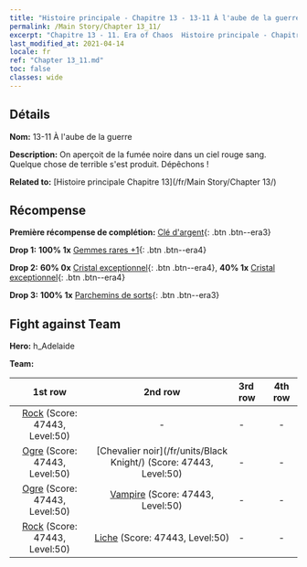 ```yaml
---
title: "Histoire principale - Chapitre 13 - 13-11 À l'aube de la guerre"
permalink: /Main Story/Chapter 13_11/
excerpt: "Chapitre 13 - 11. Era of Chaos  Histoire principale - Chapitre 13_11. 13-11 À l'aube de la guerre"
last_modified_at: 2021-04-14
locale: fr
ref: "Chapter 13_11.md"
toc: false
classes: wide
---
```


## Détails

 **Nom:** 13-11 À l'aube de la guerre

 **Description:** On aperçoit de la fumée noire dans un ciel rouge sang. Quelque chose de terrible s'est produit. Dépêchons !

 **Related to:** [Histoire principale Chapitre 13](/fr/Main Story/Chapter 13/)

## Récompense

 **Première récompense de complétion:** [Clé d'argent](/fr/Items/con_693/){: .btn .btn--era3}

 **Drop 1:** **100% 1x** [Gemmes rares +1](/fr/Items/mat_44/){: .btn .btn--era4}

 **Drop 2:** **60% 0x** [Cristal exceptionnel](/fr/Items/mat_38/){: .btn .btn--era4}, **40% 1x** [Cristal exceptionnel](/fr/Items/mat_38/){: .btn .btn--era4}

 **Drop 3:** **100% 1x** [Parchemins de sorts](/fr/Items/con_694/){: .btn .btn--era3}


## Fight against Team
 **Hero:** h_Adelaide

 **Team:**


  | 1st row | 2nd row | 3rd row | 4th row |
  |:----:|:----:|:----|:----:|
  | [Rock](/fr/units/Roc/) (Score: 47443, Level:50)  | - | - | - |
  | [Ogre](/fr/units/Ogre/) (Score: 47443, Level:50)  | [Chevalier noir](/fr/units/Black Knight/) (Score: 47443, Level:50)  | - | - |
  | [Ogre](/fr/units/Ogre/) (Score: 47443, Level:50)  | [Vampire](/fr/units/Vampire/) (Score: 47443, Level:50)  | - | - |
  | [Rock](/fr/units/Roc/) (Score: 47443, Level:50)  | [Liche](/fr/units/Lich/) (Score: 47443, Level:50)  | - | - |


